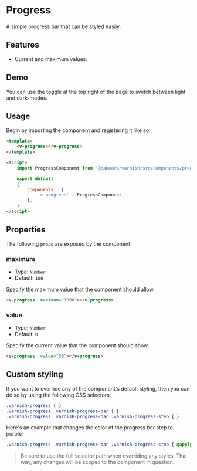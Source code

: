 # Progress

A simple progress bar that can be styled easily.

## Features

* Current and maximum values.

## Demo

You can use the toggle at the top right of the page to switch between light and dark-modes.

<!-- Setup -->
<script setup>
    import { ref } from 'vue';
    import ProgressComponent from '../../src/components/progress.vue';

    let value = ref(50);
    let maximum = ref(100);
</script>

<!-- Demo -->
<div class="flex flex-col gap-y-6 mt-8">
    <ClientOnly>
        <ProgressComponent :value="value" :maximum="maximum"></ProgressComponent>
    </ClientOnly>
</div>

## Usage

Begin by importing the component and registering it like so:

```html
<template>
    <v-progress></v-progress>
</template>

<script>
    import ProgressComponent from '@caneara/varnish/src/components/progress.vue';

    export default
    {
        components : {
            'v-progress' : ProgressComponent,
        },
    }
</script>
```

## Properties

The following `props` are exposed by the component.

### maximum

- Type: `Number`
- Default: `100`

Specify the maximum value that the component should allow.

```html
<v-progress :maximum="1000"></v-progress>
```

### value

- Type: `Number`
- Default: `0`

Specify the current value that the component should show.

```html
<v-progress :value="50"></v-progress>
```

## Custom styling

If you want to override any of the component's default styling, then you can do so by using the following CSS selectors:

```css
.varnish-progress { }
.varnish-progress .varnish-progress-bar { }
.varnish-progress .varnish-progress-bar .varnish-progress-step { }
```

Here's an example that changes the color of the progress bar step to purple:

```css
.varnish-progress .varnish-progress-bar .varnish-progress-step { @apply bg-purple-500 }
```

> Be sure to use the full selector path when overriding any styles. That way, any changes will be scoped to the component in question.